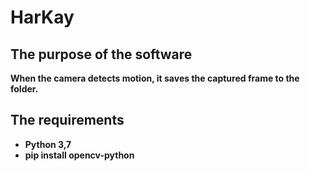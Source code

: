 # HarKay

## The purpose of the software

**When the camera detects motion, it saves the captured frame to the folder.**

## The requirements

- **Python 3,7** </br>
- **pip install opencv-python** </br>
